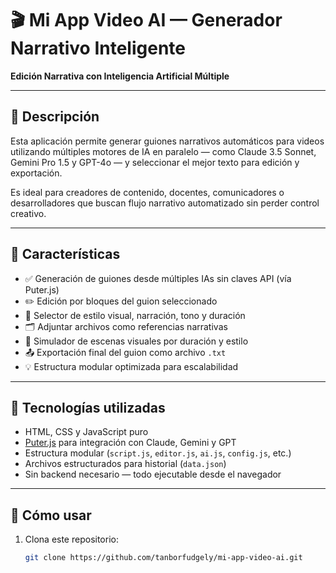 # 🎬 Mi App Video AI — Generador Narrativo Inteligente

**Edición Narrativa con Inteligencia Artificial Múltiple**

---

## 🌟 Descripción

Esta aplicación permite generar guiones narrativos automáticos para videos utilizando múltiples motores de IA en paralelo — como Claude 3.5 Sonnet, Gemini Pro 1.5 y GPT-4o — y seleccionar el mejor texto para edición y exportación.

Es ideal para creadores de contenido, docentes, comunicadores o desarrolladores que buscan flujo narrativo automatizado sin perder control creativo.

---

## 🧠 Características

- ✅ Generación de guiones desde múltiples IAs sin claves API (vía Puter.js)
- ✏️ Edición por bloques del guion seleccionado
- 🎨 Selector de estilo visual, narración, tono y duración
- 🗂️ Adjuntar archivos como referencias narrativas
- 🧪 Simulador de escenas visuales por duración y estilo
- 📤 Exportación final del guion como archivo `.txt`
- 💡 Estructura modular optimizada para escalabilidad

---

## 🚀 Tecnologías utilizadas

- HTML, CSS y JavaScript puro
- [Puter.js](https://js.puter.com/v2/) para integración con Claude, Gemini y GPT
- Estructura modular (`script.js`, `editor.js`, `ai.js`, `config.js`, etc.)
- Archivos estructurados para historial (`data.json`)
- Sin backend necesario — todo ejecutable desde el navegador

---

## 🎯 Cómo usar

1. Clona este repositorio:
   ```bash
   git clone https://github.com/tanborfudgely/mi-app-video-ai.git

